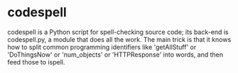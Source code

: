 # codespell

codespell is a Python script for spell-checking source code;
its back-end is codespell.py, a module that does all the work.
The main trick is that it knows how to split common programming
identifiers like 'getAllStuff' or 'DoThingsNow' or 'num_objects'
or 'HTTPResponse' into words, and then feed those to ispell.
